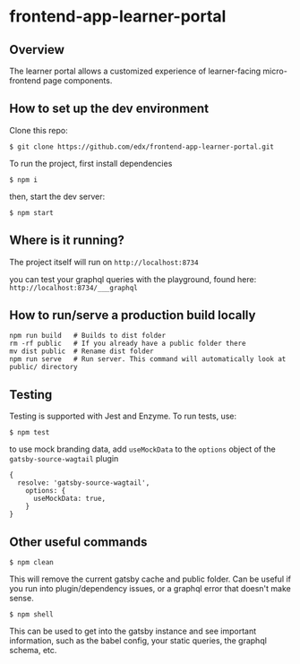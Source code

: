 # frontend-app-learner-portal

## Overview
The learner portal allows a customized experience of learner-facing micro-frontend page components.

## How to set up the dev environment
 Clone this repo:

  ```$ git clone https://github.com/edx/frontend-app-learner-portal.git```

To run the project, first install dependencies

```$ npm i```

then, start the dev server:

```$ npm start```

## Where is it running?
The project itself will run on  ```http://localhost:8734```

you can test your graphql queries with the playground, found here:  ```http://localhost:8734/___graphql```

## How to run/serve a production build locally

```
npm run build   # Builds to dist folder
rm -rf public   # If you already have a public folder there
mv dist public  # Rename dist folder
npm run serve   # Run server. This command will automatically look at public/ directory
```

## Testing

Testing is supported with Jest and Enzyme. To run tests, use:

```$ npm test```

to use mock branding data, add `useMockData` to the `options` object of the `gatsby-source-wagtail` plugin

```
{
  resolve: 'gatsby-source-wagtail',
    options: {
      useMockData: true,
    }
}
```

## Other useful commands

```$ npm clean```

This will remove the current gatsby cache and public folder. Can be useful if you run into plugin/dependency issues, or a graphql error that doesn't make sense.

```$ npm shell```

This can be used to get into the gatsby instance and see important information, such as the babel config, your static queries, the graphql schema, etc.